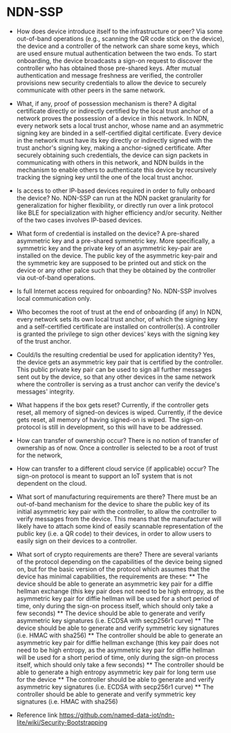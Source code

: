 
# NDN-SSP

* How does device introduce itself to the infrastructure or peer?
  Via some out-of-band operations (e.g., scanning the QR code stick on the device), the device and a controller of the network can share some keys, which are used ensure mutual authentication between the two ends. To start onboarding, the device broadcasts a sign-on request to discover the controller who has obtained those pre-shared keys. After mutual authentication and message freshness are verified, the controller provisions new security credentials to allow the device to securely communicate with other peers in the same network.

* What, if any, proof of possession mechanism is there?
  A digital certificate directly or indirectly certified by the local trust anchor of a network proves the possession of a device in this network.
  In NDN, every network sets a local trust anchor, whose name and an asymmetric signing key are binded in a self-certified digital certificate. Every device in the network must have its key directly or indirectly signed with the trust anchor's signing key, making a anchor-signed certificate. After securely obtaining such credentials, the device can sign packets in communicating with others in this network, and NDN builds in the mechanism to enable others to authenticate this device by recursively tracking the signing key until the one of the local trust anchor. 

* Is access to other IP-based devices required in order to fully onboard the device?
  No. NDN-SSP can run at the NDN packet granularity for generalization for higher flexibility, or directly run over a link protocol like BLE for specialization with higher efficiency and/or security. Neither of the two cases involves IP-based devices.

* What form of credential is installed on the device?
  A pre-shared asymmetric key and a pre-shared symmetric key. More specifically, a symmetric key and the private key of an asymmetric key-pair are installed on the device. The public key of the asymmetric key-pair and the symmetric key are supposed to be printed out and stick on the device or any other palce such that they be obtained by the controller via out-of-band operations.

* Is full Internet access required for onboarding?
  No. NDN-SSP involves local communication only. 

* Who becomes the root of trust at the end of onboarding (if any)
  In NDN, every network sets its own local trust anchor, of which the signing key and a self-certified certificate are installed on controller(s). A controller is granted the privilege to sign other devices' keys with the signing key of the trust anchor. 

* Could/Is the resulting credential be used for application identity?
  Yes, the device gets an asymmetric key pair that is certified by the controller. This public private key pair can be used to sign all further messages sent out by the device, so that any other devices in the same network where the controller is serving as a trust anchor can verify the device's messages' integrity.

* What happens if the box gets reset?
  Currently, if the controller gets reset, all memory of signed-on devices is wiped. Currently, if the device gets reset, all memory of having signed-on is wiped. The sign-on protocol is still in development, so this will have to be addressed.

* How can transfer of ownership occur?
  There is no notion of transfer of ownership as of now. Once a controller is selected to be a root of trust for the network, 

* How can transfer to a different cloud service (if applicable) occur?
  The sign-on protocol is meant to support an IoT system that is not dependent on the cloud.

* What sort of manufacturing requirements are there?
  There must be an out-of-band mechanism for the device to share the public key of its initial asymmetric key pair with the controller, to allow the controller to verify messages from the device. This means that the manufacturer will likely have to attach some kind of easily scannable representation of the public key (i.e. a QR code) to their devices, in order to allow users to easily sign on their devices to a controller.

* What sort of crypto requirements are there?
  There are several variants of the protocol depending on the capabilities of the device being signed on, but for the basic version of the protocol which assumes that the device has minimal capabilities, the requirements are these:
  ** The device should be able to generate an asymmetric key pair for a diffie hellman exchange (this key pair does not need to be high entropy, as the asymmetric key pair for diffie hellman will be used for a short period of time, only during the sign-on process itself, which should only take a few seconds)
  ** The device should be able to generate and verify asymmetric key signatures (i.e. ECDSA with secp256r1 curve)
  ** The device should be able to generate and verify symmetric key signatures (i.e. HMAC with sha256)
  ** The controller should be able to generate an asymmetric key pair for diffie hellman exchange (this key pair does not need to be high entropy, as the asymmetric key pair for diffie hellman will be used for a short period of time, only during the sign-on process itself, which should only take a few seconds)
  ** The controller should be able to generate a high entropy asymmetric key pair for long term use for the device
  ** The controller should be able to generate and verify asymmetric key signatures (i.e. ECDSA with secp256r1 curve)
  ** The controller should be able to generate and verify symmetric key signatures (i.e. HMAC with sha256)

* Reference link
https://github.com/named-data-iot/ndn-lite/wiki/Security-Bootstrapping
